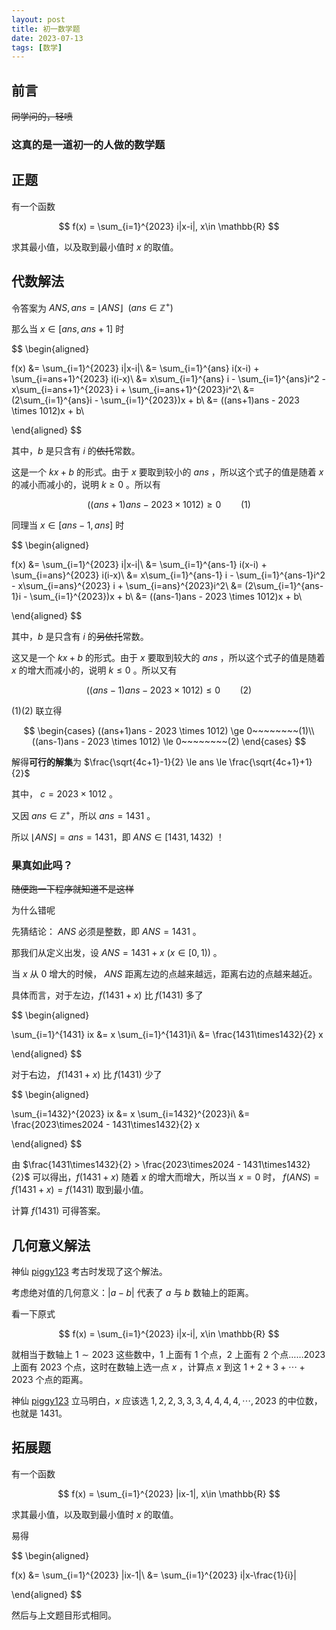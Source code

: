 ```yaml
---
layout: post
title: 初一数学题
date: 2023-07-13
tags: [数学]
---
```




## 前言

~~同学问的，轻喷~~

### 这真的是一道初一的人做的数学题
## 正题

有一个函数

$$
f(x) = \sum_{i=1}^{2023} i|x-i|, x\in \mathbb{R}
$$

求其最小值，以及取到最小值时 $x$ 的取值。

## 代数解法

令答案为 $ANS,ans = \lfloor ANS \rfloor~ ~(ans \in \mathbb{Z^+})$

那么当 $x \in [ans, ans+1]$ 时

$$
\begin{aligned}

f(x) &= \sum_{i=1}^{2023} i|x-i|\\
&= \sum_{i=1}^{ans} i(x-i) + \sum_{i=ans+1}^{2023} i(i-x)\\
&= x\sum_{i=1}^{ans} i - \sum_{i=1}^{ans}i^2 - x\sum_{i=ans+1}^{2023} i + \sum_{i=ans+1}^{2023}i^2\\
&= (2\sum_{i=1}^{ans}i - \sum_{i=1}^{2023})x + b\\
&= ((ans+1)ans - 2023 \times 1012)x + b\\

\end{aligned}
$$

其中，$b$ 是只含有 $i$ 的~~依托~~常数。

这是一个 $kx + b$ 的形式。由于 $x$ 要取到较小的 $ans$ ，所以这个式子的值是随着 $x$ 的减小而减小的，说明 $k \ge 0$ 。所以有

$$
((ans+1)ans - 2023 \times 1012) \ge 0~~~~~~~~(1)
$$

同理当 $x \in [ans-1, ans]$ 时

$$
\begin{aligned}

f(x) &= \sum_{i=1}^{2023} i|x-i|\\
&= \sum_{i=1}^{ans-1} i(x-i) + \sum_{i=ans}^{2023} i(i-x)\\
&= x\sum_{i=1}^{ans-1} i - \sum_{i=1}^{ans-1}i^2 - x\sum_{i=ans}^{2023} i + \sum_{i=ans}^{2023}i^2\\
&= (2\sum_{i=1}^{ans-1}i - \sum_{i=1}^{2023})x + b\\
&= ((ans-1)ans - 2023 \times 1012)x + b\\

\end{aligned}
$$

其中，$b$ 是只含有 $i$ 的~~另依托~~常数。

这又是一个 $kx + b$ 的形式。由于 $x$ 要取到较大的 $ans$ ，所以这个式子的值是随着 $x$ 的增大而减小的，说明 $k \le 0$ 。所以又有

$$
((ans-1)ans - 2023 \times 1012) \le 0~~~~~~~~(2)
$$

$(1)(2)$ 联立得

$$
\begin{cases}
((ans+1)ans - 2023 \times 1012) \ge 0~~~~~~~~(1)\\
((ans-1)ans - 2023 \times 1012) \le 0~~~~~~~~(2)
\end{cases}
$$

解得**可行的解集**为 $\frac{\sqrt{4c+1}-1}{2} \le ans \le \frac{\sqrt{4c+1}+1}{2}$

其中， $c = 2023 \times 1012$ 。

又因 $ans \in \mathbb{Z^+}$，所以 $ans = 1431$ 。

所以 $\lfloor ANS \rfloor = ans = 1431$，即 $ANS \in [1431, 1432)$ ！



### 果真如此吗？

~~随便跑一下程序就知道不是这样~~

为什么错呢

先猜结论： $ANS$ 必须是整数，即 $ANS = 1431$ 。

那我们从定义出发，设 $ANS = 1431+x ~(x \in [0,1))$ 。

当 $x$ 从 $0$ 增大的时候， $ANS$ 距离左边的点越来越远，距离右边的点越来越近。

具体而言，对于左边，$f(1431+x)$ 比 $f(1431)$ 多了

$$
\begin{aligned}

\sum_{i=1}^{1431} ix &= x \sum_{i=1}^{1431}i\\
&= \frac{1431\times1432}{2} x

\end{aligned}
$$

对于右边， $f(1431+x)$ 比 $f(1431)$ 少了

$$
\begin{aligned}

\sum_{i=1432}^{2023} ix &= x \sum_{i=1432}^{2023}i\\
&= \frac{2023\times2024 - 1431\times1432}{2} x

\end{aligned}
$$

由 $\frac{1431\times1432}{2} > \frac{2023\times2024 - 1431\times1432}{2}$ 可以得出，$f(1431+x)$ 随着 $x$ 的增大而增大，所以当 $x = 0$ 时， $f(ANS) = f(1431+x) = f(1431)$ 取到最小值。

计算 $f(1431)$ 可得答案。

## 几何意义解法

神仙 [piggy123](https://www.luogu.com.cn/user/380042) 考古时发现了这个解法。

考虑绝对值的几何意义：$|a-b|$ 代表了 $a$ 与 $b$ 数轴上的距离。

看一下原式

$$
f(x) = \sum_{i=1}^{2023} i|x-i|, x\in \mathbb{R}
$$

就相当于数轴上 $1 \sim 2023$ 这些数中，$1$ 上面有 $1$ 个点，$2$ 上面有 $2$ 个点……$2023$ 上面有 $2023$ 个点，这时在数轴上选一点 $x$ ，计算点 $x$ 到这 $1+2+3+\cdots+2023$ 个点的距离。

神仙 [piggy123](https://www.luogu.com.cn/user/380042) 立马明白，$x$ 应该选 $1,2,2,3,3,3,4,4,4,4,\cdots,2023$ 的中位数，也就是 $1431$。

## 拓展题

有一个函数

$$
f(x) = \sum_{i=1}^{2023} |ix-1|, x\in \mathbb{R}
$$

求其最小值，以及取到最小值时 $x$ 的取值。

易得

$$
\begin{aligned}

f(x) &= \sum_{i=1}^{2023} |ix-1|\\
&= \sum_{i=1}^{2023} i|x-\frac{1}{i}|

\end{aligned}
$$

然后与上文题目形式相同。